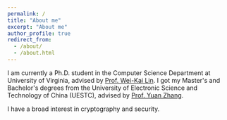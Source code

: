 ```yaml
---
permalink: /
title: "About me"
excerpt: "About me"
author_profile: true
redirect_from: 
  - /about/
  - /about.html
---
```


I am currently a Ph.D. student in the Computer Science Department at University of Virginia, advised by [Prof. Wei-Kai Lin](https://weikailin.github.io). I got my Master's and Bachelor's degrees from the University of Electronic Science and Technology of China (UESTC), advised by [Prof. Yuan Zhang](https://scholar.google.com/citations?user=7rWSrzsAAAAJ&hl=zh-CN&oi=ao). 

I have a broad interest in cryptography and security.
